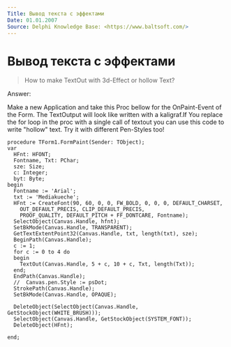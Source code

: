 ```yaml
---
Title: Вывод текста с эффектами
Date: 01.01.2007
Source: Delphi Knowledge Base: <https://www.baltsoft.com/>
---
```



Вывод текста с эффектами
========================

> How to make TextOut with 3d-Effect or hollow Text?

Answer:

Make a new Application and take this Proc bellow for the OnPaint-Event
of the Form. The TextOutput will look like written with a kaligraf.If
You replace the for loop in the proc with a single call of textout you
can use this code to write "hollow" text. Try it with different
Pen-Styles too!

    procedure TForm1.FormPaint(Sender: TObject);
    var
      HFnt: HFONT;
      Fontname, Txt: PChar;
      sze: Size;
      c: Integer;
      byt: Byte;
    begin
      Fontname := 'Arial';
      txt := 'Mediakueche';
      HFnt := CreateFont(90, 60, 0, 0, FW_BOLD, 0, 0, 0, DEFAULT_CHARSET,
        OUT_DEFAULT_PRECIS, CLIP_DEFAULT_PRECIS,
        PROOF_QUALITY, DEFAULT_PITCH + FF_DONTCARE, Fontname);
      SelectObject(Canvas.Handle, hfnt);
      SetBkMode(Canvas.Handle, TRANSPARENT);
      GetTextExtentPoint32(Canvas.Handle, txt, length(txt), sze);
      BeginPath(Canvas.Handle);
      c := 1;
      for c := 0 to 4 do
      begin
        TextOut(Canvas.Handle, 5 + c, 10 + c, Txt, length(Txt));
      end;
      EndPath(Canvas.Handle);
      //  Canvas.pen.Style := psDot;
      StrokePath(Canvas.Handle);
      SetBkMode(Canvas.Handle, OPAQUE);
     
      DeleteObject(SelectObject(Canvas.Handle, GetStockObject(WHITE_BRUSH)));
      SelectObject(Canvas.Handle, GetStockObject(SYSTEM_FONT));
      DeleteObject(HFnt);
     
    end;

